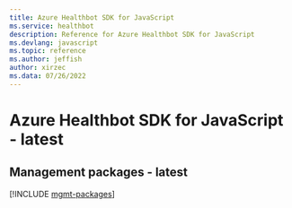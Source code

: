 ```yaml
---
title: Azure Healthbot SDK for JavaScript
ms.service: healthbot
description: Reference for Azure Healthbot SDK for JavaScript
ms.devlang: javascript
ms.topic: reference
ms.author: jeffish
author: xirzec
ms.data: 07/26/2022
---
```

# Azure Healthbot SDK for JavaScript - latest

## Management packages - latest
[!INCLUDE [mgmt-packages](healthbot-mgmt-index.md)]